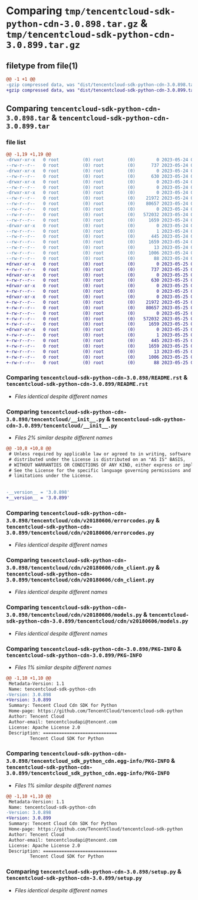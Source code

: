 # Comparing `tmp/tencentcloud-sdk-python-cdn-3.0.898.tar.gz` & `tmp/tencentcloud-sdk-python-cdn-3.0.899.tar.gz`

## filetype from file(1)

```diff
@@ -1 +1 @@
-gzip compressed data, was "dist/tencentcloud-sdk-python-cdn-3.0.898.tar", last modified: Wed May 24 01:48:09 2023, max compression
+gzip compressed data, was "dist/tencentcloud-sdk-python-cdn-3.0.899.tar", last modified: Thu May 25 00:19:38 2023, max compression
```

## Comparing `tencentcloud-sdk-python-cdn-3.0.898.tar` & `tencentcloud-sdk-python-cdn-3.0.899.tar`

### file list

```diff
@@ -1,19 +1,19 @@
-drwxr-xr-x   0 root         (0) root         (0)        0 2023-05-24 01:48:09.000000 tencentcloud-sdk-python-cdn-3.0.898/
--rw-r--r--   0 root         (0) root         (0)      737 2023-05-24 01:48:08.000000 tencentcloud-sdk-python-cdn-3.0.898/README.rst
-drwxr-xr-x   0 root         (0) root         (0)        0 2023-05-24 01:48:09.000000 tencentcloud-sdk-python-cdn-3.0.898/tencentcloud/
--rw-r--r--   0 root         (0) root         (0)      630 2023-05-24 01:48:08.000000 tencentcloud-sdk-python-cdn-3.0.898/tencentcloud/__init__.py
-drwxr-xr-x   0 root         (0) root         (0)        0 2023-05-24 01:48:09.000000 tencentcloud-sdk-python-cdn-3.0.898/tencentcloud/cdn/
--rw-r--r--   0 root         (0) root         (0)        0 2023-05-24 01:48:08.000000 tencentcloud-sdk-python-cdn-3.0.898/tencentcloud/cdn/__init__.py
-drwxr-xr-x   0 root         (0) root         (0)        0 2023-05-24 01:48:09.000000 tencentcloud-sdk-python-cdn-3.0.898/tencentcloud/cdn/v20180606/
--rw-r--r--   0 root         (0) root         (0)    21972 2023-05-24 01:48:08.000000 tencentcloud-sdk-python-cdn-3.0.898/tencentcloud/cdn/v20180606/errorcodes.py
--rw-r--r--   0 root         (0) root         (0)    80657 2023-05-24 01:48:08.000000 tencentcloud-sdk-python-cdn-3.0.898/tencentcloud/cdn/v20180606/cdn_client.py
--rw-r--r--   0 root         (0) root         (0)        0 2023-05-24 01:48:08.000000 tencentcloud-sdk-python-cdn-3.0.898/tencentcloud/cdn/v20180606/__init__.py
--rw-r--r--   0 root         (0) root         (0)   572032 2023-05-24 01:48:08.000000 tencentcloud-sdk-python-cdn-3.0.898/tencentcloud/cdn/v20180606/models.py
--rw-r--r--   0 root         (0) root         (0)     1659 2023-05-24 01:48:09.000000 tencentcloud-sdk-python-cdn-3.0.898/PKG-INFO
-drwxr-xr-x   0 root         (0) root         (0)        0 2023-05-24 01:48:09.000000 tencentcloud-sdk-python-cdn-3.0.898/tencentcloud_sdk_python_cdn.egg-info/
--rw-r--r--   0 root         (0) root         (0)        1 2023-05-24 01:48:09.000000 tencentcloud-sdk-python-cdn-3.0.898/tencentcloud_sdk_python_cdn.egg-info/dependency_links.txt
--rw-r--r--   0 root         (0) root         (0)      445 2023-05-24 01:48:09.000000 tencentcloud-sdk-python-cdn-3.0.898/tencentcloud_sdk_python_cdn.egg-info/SOURCES.txt
--rw-r--r--   0 root         (0) root         (0)     1659 2023-05-24 01:48:09.000000 tencentcloud-sdk-python-cdn-3.0.898/tencentcloud_sdk_python_cdn.egg-info/PKG-INFO
--rw-r--r--   0 root         (0) root         (0)       13 2023-05-24 01:48:09.000000 tencentcloud-sdk-python-cdn-3.0.898/tencentcloud_sdk_python_cdn.egg-info/top_level.txt
--rw-r--r--   0 root         (0) root         (0)     1006 2023-05-24 01:48:08.000000 tencentcloud-sdk-python-cdn-3.0.898/setup.py
--rw-r--r--   0 root         (0) root         (0)       88 2023-05-24 01:48:09.000000 tencentcloud-sdk-python-cdn-3.0.898/setup.cfg
+drwxr-xr-x   0 root         (0) root         (0)        0 2023-05-25 00:19:38.000000 tencentcloud-sdk-python-cdn-3.0.899/
+-rw-r--r--   0 root         (0) root         (0)      737 2023-05-25 00:19:38.000000 tencentcloud-sdk-python-cdn-3.0.899/README.rst
+drwxr-xr-x   0 root         (0) root         (0)        0 2023-05-25 00:19:38.000000 tencentcloud-sdk-python-cdn-3.0.899/tencentcloud/
+-rw-r--r--   0 root         (0) root         (0)      630 2023-05-25 00:19:38.000000 tencentcloud-sdk-python-cdn-3.0.899/tencentcloud/__init__.py
+drwxr-xr-x   0 root         (0) root         (0)        0 2023-05-25 00:19:38.000000 tencentcloud-sdk-python-cdn-3.0.899/tencentcloud/cdn/
+-rw-r--r--   0 root         (0) root         (0)        0 2023-05-25 00:19:38.000000 tencentcloud-sdk-python-cdn-3.0.899/tencentcloud/cdn/__init__.py
+drwxr-xr-x   0 root         (0) root         (0)        0 2023-05-25 00:19:38.000000 tencentcloud-sdk-python-cdn-3.0.899/tencentcloud/cdn/v20180606/
+-rw-r--r--   0 root         (0) root         (0)    21972 2023-05-25 00:19:38.000000 tencentcloud-sdk-python-cdn-3.0.899/tencentcloud/cdn/v20180606/errorcodes.py
+-rw-r--r--   0 root         (0) root         (0)    80657 2023-05-25 00:19:38.000000 tencentcloud-sdk-python-cdn-3.0.899/tencentcloud/cdn/v20180606/cdn_client.py
+-rw-r--r--   0 root         (0) root         (0)        0 2023-05-25 00:19:38.000000 tencentcloud-sdk-python-cdn-3.0.899/tencentcloud/cdn/v20180606/__init__.py
+-rw-r--r--   0 root         (0) root         (0)   572032 2023-05-25 00:19:38.000000 tencentcloud-sdk-python-cdn-3.0.899/tencentcloud/cdn/v20180606/models.py
+-rw-r--r--   0 root         (0) root         (0)     1659 2023-05-25 00:19:38.000000 tencentcloud-sdk-python-cdn-3.0.899/PKG-INFO
+drwxr-xr-x   0 root         (0) root         (0)        0 2023-05-25 00:19:38.000000 tencentcloud-sdk-python-cdn-3.0.899/tencentcloud_sdk_python_cdn.egg-info/
+-rw-r--r--   0 root         (0) root         (0)        1 2023-05-25 00:19:38.000000 tencentcloud-sdk-python-cdn-3.0.899/tencentcloud_sdk_python_cdn.egg-info/dependency_links.txt
+-rw-r--r--   0 root         (0) root         (0)      445 2023-05-25 00:19:38.000000 tencentcloud-sdk-python-cdn-3.0.899/tencentcloud_sdk_python_cdn.egg-info/SOURCES.txt
+-rw-r--r--   0 root         (0) root         (0)     1659 2023-05-25 00:19:38.000000 tencentcloud-sdk-python-cdn-3.0.899/tencentcloud_sdk_python_cdn.egg-info/PKG-INFO
+-rw-r--r--   0 root         (0) root         (0)       13 2023-05-25 00:19:38.000000 tencentcloud-sdk-python-cdn-3.0.899/tencentcloud_sdk_python_cdn.egg-info/top_level.txt
+-rw-r--r--   0 root         (0) root         (0)     1006 2023-05-25 00:19:38.000000 tencentcloud-sdk-python-cdn-3.0.899/setup.py
+-rw-r--r--   0 root         (0) root         (0)       88 2023-05-25 00:19:38.000000 tencentcloud-sdk-python-cdn-3.0.899/setup.cfg
```

### Comparing `tencentcloud-sdk-python-cdn-3.0.898/README.rst` & `tencentcloud-sdk-python-cdn-3.0.899/README.rst`

 * *Files identical despite different names*

### Comparing `tencentcloud-sdk-python-cdn-3.0.898/tencentcloud/__init__.py` & `tencentcloud-sdk-python-cdn-3.0.899/tencentcloud/__init__.py`

 * *Files 2% similar despite different names*

```diff
@@ -10,8 +10,8 @@
 # Unless required by applicable law or agreed to in writing, software
 # distributed under the License is distributed on an "AS IS" BASIS,
 # WITHOUT WARRANTIES OR CONDITIONS OF ANY KIND, either express or implied.
 # See the License for the specific language governing permissions and
 # limitations under the License.
 
 
-__version__ = '3.0.898'
+__version__ = '3.0.899'
```

### Comparing `tencentcloud-sdk-python-cdn-3.0.898/tencentcloud/cdn/v20180606/errorcodes.py` & `tencentcloud-sdk-python-cdn-3.0.899/tencentcloud/cdn/v20180606/errorcodes.py`

 * *Files identical despite different names*

### Comparing `tencentcloud-sdk-python-cdn-3.0.898/tencentcloud/cdn/v20180606/cdn_client.py` & `tencentcloud-sdk-python-cdn-3.0.899/tencentcloud/cdn/v20180606/cdn_client.py`

 * *Files identical despite different names*

### Comparing `tencentcloud-sdk-python-cdn-3.0.898/tencentcloud/cdn/v20180606/models.py` & `tencentcloud-sdk-python-cdn-3.0.899/tencentcloud/cdn/v20180606/models.py`

 * *Files identical despite different names*

### Comparing `tencentcloud-sdk-python-cdn-3.0.898/PKG-INFO` & `tencentcloud-sdk-python-cdn-3.0.899/PKG-INFO`

 * *Files 1% similar despite different names*

```diff
@@ -1,10 +1,10 @@
 Metadata-Version: 1.1
 Name: tencentcloud-sdk-python-cdn
-Version: 3.0.898
+Version: 3.0.899
 Summary: Tencent Cloud Cdn SDK for Python
 Home-page: https://github.com/TencentCloud/tencentcloud-sdk-python
 Author: Tencent Cloud
 Author-email: tencentcloudapi@tencent.com
 License: Apache License 2.0
 Description: ============================
         Tencent Cloud SDK for Python
```

### Comparing `tencentcloud-sdk-python-cdn-3.0.898/tencentcloud_sdk_python_cdn.egg-info/PKG-INFO` & `tencentcloud-sdk-python-cdn-3.0.899/tencentcloud_sdk_python_cdn.egg-info/PKG-INFO`

 * *Files 1% similar despite different names*

```diff
@@ -1,10 +1,10 @@
 Metadata-Version: 1.1
 Name: tencentcloud-sdk-python-cdn
-Version: 3.0.898
+Version: 3.0.899
 Summary: Tencent Cloud Cdn SDK for Python
 Home-page: https://github.com/TencentCloud/tencentcloud-sdk-python
 Author: Tencent Cloud
 Author-email: tencentcloudapi@tencent.com
 License: Apache License 2.0
 Description: ============================
         Tencent Cloud SDK for Python
```

### Comparing `tencentcloud-sdk-python-cdn-3.0.898/setup.py` & `tencentcloud-sdk-python-cdn-3.0.899/setup.py`

 * *Files identical despite different names*

